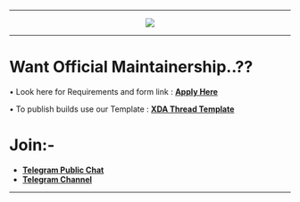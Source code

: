 -----------------------------------------------------------------------------

<p align="center">
 <img src="https://github.com/SuperiorOS/android_vendor_superior/blob/pie/Destructor.png" > 
</p>

-----------------------------------------------------------------------------

Want Official Maintainership..??
=================================

• Look here for Requirements and form link : [**Apply Here**](https://github.com/SuperiorOS/official_devices/blob/pie/README.md)

• To publish builds use our Template : [**XDA Thread Template**](https://github.com/SuperiorOS/superior_extras)

Join:-
======

* [**Telegram Public Chat**](https://t.me/superioros)
* [**Telegram Channel**](https://t.me/superior_os)


----------------------------------------------------------------------------